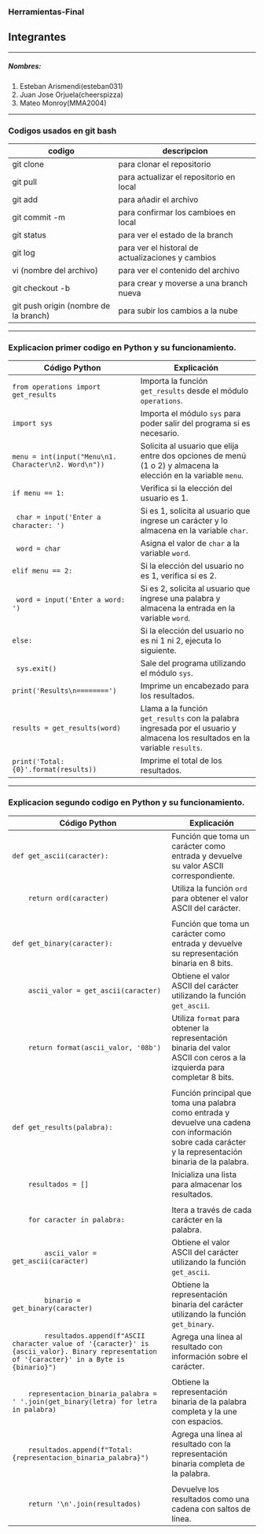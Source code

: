 ### Herramientas-Final
## Integrantes 
---
##### Nombres:
1. Esteban Arismendi(esteban031)
2. Juan Jose Orjuela(cheerspizza)
3. Mateo Monroy(MMA2004)
---
### Codigos usados en git bash
| codigo | descripcion |
|---|---|
| git clone | para clonar el repositorio |
| git pull | para actualizar el repositorio en local |
| git add | para añadir el archivo |
| git commit -m | para confirmar los cambioes en local |
| git status | para ver el estado de la branch |
| git log | para ver el historal de actualizaciones y cambios |
| vi (nombre del archivo) | para ver el contenido del archivo |
|git checkout -b |para crear y moverse a una branch nueva|
|git push origin (nombre de la branch)|para subir los cambios a la nube|

---


### Explicacion primer codigo en Python y su funcionamiento.
| Código Python                                  | Explicación                                    |
| ---------------------------------------------- | ---------------------------------------------- |
| `from operations import get_results`           | Importa la función `get_results` desde el módulo `operations`.|
| `import sys`                                   | Importa el módulo `sys` para poder salir del programa si es necesario.|
| `menu = int(input("Menu\n1. Character\n2. Word\n"))` | Solicita al usuario que elija entre dos opciones de menú (1 o 2) y almacena la elección en la variable `menu`.|
| `if menu == 1:`                                | Verifica si la elección del usuario es 1.       |
| &nbsp;&nbsp;`char = input('Enter a character: ')` | Si es 1, solicita al usuario que ingrese un carácter y lo almacena en la variable `char`.|
| &nbsp;&nbsp;`word = char`                      | Asigna el valor de `char` a la variable `word`. |
| `elif menu == 2:`                              | Si la elección del usuario no es 1, verifica si es 2.|
| &nbsp;&nbsp;`word = input('Enter a word: ')`   | Si es 2, solicita al usuario que ingrese una palabra y almacena la entrada en la variable `word`.|
| `else:`                                        | Si la elección del usuario no es ni 1 ni 2, ejecuta lo siguiente.|
| &nbsp;&nbsp;`sys.exit()`                       | Sale del programa utilizando el módulo `sys`.   |
| `print('Results\n========')`                   | Imprime un encabezado para los resultados.      |
| `results = get_results(word)`                  | Llama a la función `get_results` con la palabra ingresada por el usuario y almacena los resultados en la variable `results`.|
| `print('Total: {0}'.format(results))`          | Imprime el total de los resultados.             |

---

### Explicacion segundo codigo en Python y su  funcionamiento.
| Código Python                                 | Explicación                                                                                                                                              |
| --------------------------------------------- | -------------------------------------------------------------------------------------------------------------------------------------------------------- |
| `def get_ascii(caracter):`                    | Función que toma un carácter como entrada y devuelve su valor ASCII correspondiente.                                                                    |
| `    return ord(caracter)`                    | Utiliza la función `ord` para obtener el valor ASCII del carácter.                                                                                        |
|                                                                                                    |
| `def get_binary(caracter):`                   | Función que toma un carácter como entrada y devuelve su representación binaria en 8 bits.                                                                |
| `    ascii_valor = get_ascii(caracter)`       | Obtiene el valor ASCII del carácter utilizando la función `get_ascii`.                                                                                   |
| `    return format(ascii_valor, '08b')`      | Utiliza `format` para obtener la representación binaria del valor ASCII con ceros a la izquierda para completar 8 bits.                                   |
|                                                                                                    |
| `def get_results(palabra):`                   | Función principal que toma una palabra como entrada y devuelve una cadena con información sobre cada carácter y la representación binaria de la palabra.|
| `    resultados = []`                         | Inicializa una lista para almacenar los resultados.                                                                                                      |
|                                                                                                    |
| `    for caracter in palabra:`                | Itera a través de cada carácter en la palabra.                                                                                                            |
| `        ascii_valor = get_ascii(caracter)`   | Obtiene el valor ASCII del carácter utilizando la función `get_ascii`.                                                                                   |
| `        binario = get_binary(caracter)`      | Obtiene la representación binaria del carácter utilizando la función `get_binary`.                                                                       |
| `        resultados.append(f"ASCII character value of '{caracter}' is {ascii_valor}. Binary representation of '{caracter}' in a Byte is {binario}")`   | Agrega una línea al resultado con información sobre el carácter.                                                                                    |
|                                                                                                    |
| `    representacion_binaria_palabra = ' '.join(get_binary(letra) for letra in palabra)`        | Obtiene la representación binaria de la palabra completa y la une con espacios.                                                                        |
| `    resultados.append(f"Total: {representacion_binaria_palabra}")`                            | Agrega una línea al resultado con la representación binaria completa de la palabra.                                                                    |
|                                                                                                    |
| `    return '\n'.join(resultados)`            | Devuelve los resultados como una cadena con saltos de línea.                                                                                            |

